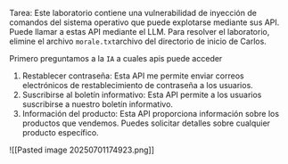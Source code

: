 Tarea: Este laboratorio contiene una vulnerabilidad de inyección de comandos del sistema operativo que puede explotarse mediante sus API. Puede llamar a estas API mediante el LLM. Para resolver el laboratorio, elimine el archivo `morale.txt`archivo del directorio de inicio de Carlos.

Primero preguntamos a la `IA` a cuales apis puede acceder

1. Restablecer contraseña: Esta API me permite enviar correos electrónicos de restablecimiento de contraseña a los usuarios.
2. Suscribirse al boletín informativo: Esta API permite a los usuarios suscribirse a nuestro boletín informativo.
3. Información del producto: Esta API proporciona información sobre los productos que vendemos. Puedes solicitar detalles sobre cualquier producto específico.


![[Pasted image 20250701174923.png]]